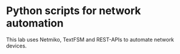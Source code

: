 # Python scripts for network automation

This lab uses Netmiko, TextFSM and REST-APIs to automate network devices.
